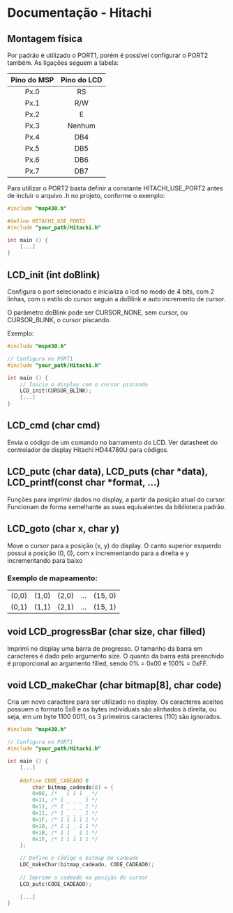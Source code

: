 # Documentação - Hitachi

## Montagem física
Por padrão é utilizado o PORT1, porém é possível configurar o PORT2 também. As ligações seguem a tabela:

| Pino do MSP | Pino do LCD |
|:-----------:|:-----------:|
|Px.0         |RS           |
|Px.1         |R/W          |
|Px.2         |E            |
|Px.3         |Nenhum       |
|Px.4         |DB4          |
|Px.5         |DB5          |
|Px.6         |DB6          |
|Px.7         |DB7          |


Para utilizar o PORT2 basta definir a constante HITACHI_USE_PORT2 antes de incluir o arquivo .h no projeto, conforme o exemplo:

```c
#include "msp430.h"

#define HITACHI_USE_PORT2
#include "your_path/Hitachi.h"

int main () {
	[...]
}
```

## LCD_init (int doBlink)

Configura o port selecionado e inicializa o lcd no modo de 4 bits, com 2 linhas, com o estilo do cursor seguin a doBlink e auto incremento de cursor.

O parâmetro doBlink pode ser CURSOR_NONE, sem cursor, ou CURSOR_BLINK, o cursor piscando.

Exemplo:

```c
#include "msp430.h"

// Configura no PORT1
#include "your_path/Hitachi.h"

int main () {
	// Inicia o display com o cursor piscando
	LCD_init(CURSOR_BLINK);
	[...]
}
```

## LCD_cmd (char cmd)

Envia o código de um comando no barramento do LCD. Ver datasheet do controlador de display Hitachi HD44780U para códigos.

## LCD_putc (char data), LCD_puts (char *data), LCD_printf(const char *format, ...)

Funções para imprimir dados no display, a partir da posição atual do cursor. Funcionam de forma semelhante as suas equivalentes da biblioteca padrão.

## LCD_goto (char x, char y)

Move o cursor para a posição (x, y) do display. O canto superior esquerdo possui a posição (0, 0), com x incrementando para a direita e y incrementando para baixo

### Exemplo de mapeamento:

|       |       |       |       |       |
|-------|-------|-------|-------|-------|
| (0,0) | (1,0) | (2,0) |  ...  |(15, 0)|
| (0,1) | (1,1) | (2,1) |  ...  |(15, 1)|

## void LCD_progressBar (char size, char filled)

Imprimi no display uma barra de progresso. O tamanho da barra em caracteres é dado pelo argumento size. O quanto da barra está preenchido é proporcional ao argumento filled, sendo 0% = 0x00 e 100% = 0xFF.

## void LCD_makeChar (char bitmap[8], char code)

Cria um novo caractere para ser utilizado no display. Os caracteres aceitos possuem o formato 5x8 e os bytes individuais são alinhados à direita, ou seja, em um byte 1100 0011, os 3 primeiros caracteres (110) são ignorados.


```c
#include "msp430.h"

// Configura no PORT1
#include "your_path/Hitachi.h"

int main () {
	[...]
	
	#define CODE_CADEADO 0
        char bitmap_cadeado[8] = {
		0x0E, /* _ 1 1 1 _ */
		0x11, /* 1 _ _ _ 1 */
		0x11, /* 1 _ _ _ 1 */
		0x11, /* 1 _ _ _ 1 */
		0x1F, /* 1 1 1 1 1 */
		0x1B, /* 1 1 _ 1 1 */
		0x1B, /* 1 1 _ 1 1 */
		0x1F, /* 1 1 1 1 1 */
	};

	// Define o código e bitmap do cadeado
	LDC_makeChar(bitmap_cadeado, CODE_CADEADO);
	
	// Imprime o cadeado na posição do cursor
	LCD_putc(CODE_CADEADO);
	
	[...]
}
```
